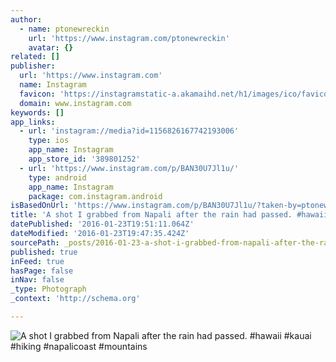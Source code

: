 ```yaml
---
author:
  - name: ptonewreckin
    url: 'https://www.instagram.com/ptonewreckin'
    avatar: {}
related: []
publisher:
  url: 'https://www.instagram.com'
  name: Instagram
  favicon: 'https://instagramstatic-a.akamaihd.net/h1/images/ico/favicon.ico/7cdab0872b15.ico'
  domain: www.instagram.com
keywords: []
app_links:
  - url: 'instagram://media?id=1156826167742193006'
    type: ios
    app_name: Instagram
    app_store_id: '389801252'
  - url: 'https://www.instagram.com/p/BAN30U7Jl1u/'
    type: android
    app_name: Instagram
    package: com.instagram.android
isBasedOnUrl: 'https://www.instagram.com/p/BAN30U7Jl1u/?taken-by=ptonewreckin'
title: 'A shot I grabbed from Napali after the rain had passed. #hawaii #kauai #hiking #napalicoast #mountains'
datePublished: '2016-01-23T19:51:11.064Z'
dateModified: '2016-01-23T19:47:35.424Z'
sourcePath: _posts/2016-01-23-a-shot-i-grabbed-from-napali-after-the-rain-had-passed-haw.md
published: true
inFeed: true
hasPage: false
inNav: false
_type: Photograph
_context: 'http://schema.org'

---
```

![A shot I grabbed from Napali after the rain had passed&period; &num;hawaii &num;kauai &num;hiking &num;napalicoast &num;mountains](https://scontent.cdninstagram.com/hphotos-xpt1/t51.2885-15/s640x640/sh0.08/e35/929321_941825925909168_628822392_n.jpg)